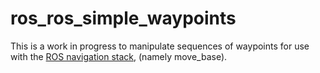 # ros_ros_simple_waypoints

This is a work in progress to manipulate sequences of waypoints for use with the [ROS navigation stack](http://wiki.ros.org/navigation?distro=melodic),
(namely move_base).
